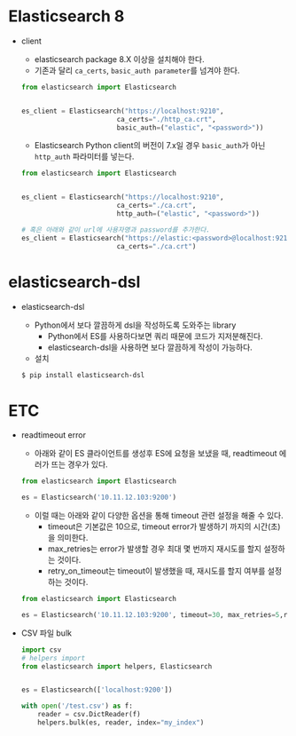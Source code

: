 # Elasticsearch 8

- client

  - elasticsearch package 8.X 이상을 설치해야 한다.
  - 기존과 달리 `ca_certs`, `basic_auth parameter`를 넘겨야 한다.

  ```python
  from elasticsearch import Elasticsearch
  
  
  es_client = Elasticsearch("https://localhost:9210", 
                          ca_certs="./http_ca.crt", 
                          basic_auth=("elastic", "<password>"))
  ```
  
  - Elasticsearch Python client의 버전이 7.x일 경우 `basic_auth`가 아닌 `http_auth` 파라미터를 넣는다.
  
  ```python
  from elasticsearch import Elasticsearch
  
  
  es_client = Elasticsearch("https://localhost:9210", 
                          ca_certs="./ca.crt", 
                          http_auth=("elastic", "<password>"))
  
  # 혹은 아래와 같이 url에 사용자명과 password를 추가한다.
  es_client = Elasticsearch("https://elastic:<password>@localhost:9210", 
                          ca_certs="./ca.crt")
  ```
  
  




# elasticsearch-dsl

- elasticsearch-dsl

  - Python에서 보다 깔끔하게 dsl을 작성하도록 도와주는 library
    - Python에서 ES를 사용하다보면 쿼리 때문에 코드가 지저분해진다.
    - elasticsearch-dsl을 사용하면 보다 깔끔하게 작성이 가능하다.
  - 설치

  ```bash
  $ pip install elasticsearch-dsl
  ```



# ETC

- readtimeout error

  - 아래와 같이 ES 클라이언트를 생성후 ES에 요청을 보냈을 때,  readtimeout 에러가 뜨는 경우가 있다.

  ```python
  from elasticsearch import Elasticsearch
  
  es = Elasticsearch('10.11.12.103:9200')
  ```

  - 이럴 때는 아래와 같이 다양한 옵션을 통해 timeout 관련 설정을 해줄 수 있다.
    - timeout은 기본값은 10으로, timeout error가 발생하기 까지의 시간(초)을 의미한다.
    - max_retries는 error가 발생할 경우 최대 몇 번까지 재시도를 할지 설정하는 것이다.
    - retry_on_timeout는 timeout이 발생했을 때, 재시도를 할지 여부를 설정하는 것이다.

  ```python
  from elasticsearch import Elasticsearch
  
  es = Elasticsearch('10.11.12.103:9200', timeout=30, max_retries=5,retry_on_timeout=True)
  ```




- CSV 파일 bulk

  ```python
  import csv
  # helpers import
  from elasticsearch import helpers, Elasticsearch 
  
  
  es = Elasticsearch(['localhost:9200'])
  
  with open('/test.csv') as f: 
      reader = csv.DictReader(f) 
      helpers.bulk(es, reader, index="my_index")
  ```

